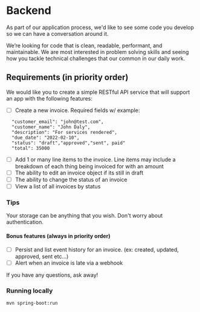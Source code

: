 # Backend

As part of our application process, we'd like to see some code you develop so we can have a conversation around it. 

We’re looking for code that is clean, readable, performant, and maintainable. We are most interested in problem solving skills and seeing how you tackle technical challenges that our common in our daily work.

## Requirements (in priority order)
  
We would like you to create a simple RESTful API service that will support an app with the following features:

 - [ ] Create a new invoice. Required fields w/ example:
```
  "customer_email": "john@test.com",
  "customer_name": "John Daly",
  "description": "For services rendered",
  "due_date": "2022-02-10",
  "status": "draft","approved","sent", paid"
  "total": 35000
``` 
 - [ ] Add 1 or many line items to the invoice. Line items may include a breakdown of each thing being invoiced for with an amount
 - [ ] The ability to edit an invoice object if its still in draft
 - [ ] The ability to change the status of an invoice 
 - [ ] View a list of all invoices by status 

### Tips
Your storage can be anything that you wish.
Don't worry about authentication. 

#### Bonus features (always in priority order)

 - [ ] Persist and list event history for an invoice. (ex: created, updated, approved, sent etc...)
 - [ ] Alert when an invoice is late via a webhook

If you have any questions, ask away!

### Running locally

```mvn spring-boot:run```

